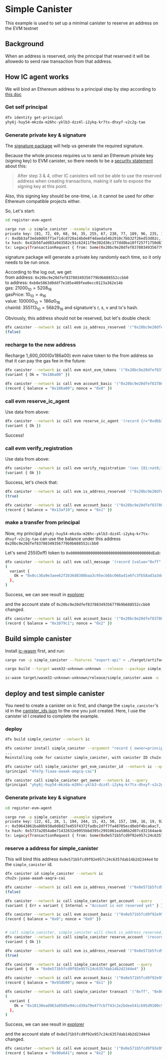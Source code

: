 # Simple Canister

This example is used to set up a minimal canister to reserve an address on the EVM testnet

## Background

When an address is reserved, only the principal that reserved it will be allowedo to send raw transaction from that address.

## How IC agent works
We will bind an Ethereum address to a principal step by step according to [this doc](https://tech-docs-evmc.vercel.app/ic-agent/overview)

### Get self principal
```sh
dfx identity get-principal
yhy6j-huy54-mkzda-m26hc-yklb3-dzz4l-i2ykq-kr7tx-dhxyf-v2c2g-tae
```
### Generate private key & signature
The [signature package](../signature/src/main.rs) will help us generate the required signature.

Because the whole process requires us to send an Ethereum private key (signing key) to EVM canister, so there needs to be a [security statement](https://tech-docs-evmc.vercel.app/ic-agent/overview#verify-registration) about this:
> After step 3 & 4, other IC canisters will not be able to use the reserved address when creating transactions, making it safe to expose the signing key at this point.

Also, this signing key should be one-time, i.e. it cannot be used for other Ethereum compatible projects either.

So, Let's start:
```sh
cd register-evm-agent

cargo run -p simple_canister --example signature
private key: [81, 72, 69, 68, 94, 35, 255, 67, 238, 77, 189, 96, 235, 181, 172, 162, 60, 166, 12, 240, 207, 30, 28, 188, 136, 11, 249, 108, 197, 123, 241, 190]
r: 0xdbb3af3eda0d65ff1e71dcd720a14bde8f4daeda54b2910c7bb32f26ed53d02c, s: 0x1cd0c88b0feb607772c9d59fe716fbb29d920238baeda4786e0191fc44e0c57a, v: 0xad676
tx hash: 0x41b56fadd83a943582c91c62411f9e302d36c177dd8ba18ff257f1750d678a93
tx: Legacy(TransactionRequest { from: Some(0x20bc9e20dfef83780349356779b9b688552ccbb0), to: Some(Address(0xb0e5863d0ddf7e105e409fee0ecc0123a362e14b)), gas: Some(21000), gas_price: Some(10), value: Some(100000), data: None, nonce: Some(0), chain_id: Some(355113) })
```
signature package will generate a private key randomly each time, so it only needs to be run once.

According to the log out, we get:   
from address: `0x20bc9e20dfef83780349356779b9b688552ccbb0`   
to address: `0xb0e5863d0ddf7e105e409fee0ecc0123a362e14b`   
gas: $21000_{10} = 5208_{16}$   
gasPrice: $10_{10} = a_{16}$   
value: $100000_{10} = 186a0_{16}$   
chainId: $355113_{10} = 56b29_{16}$
and signature's r, s, v and tx's hash.

Obviously, this address should not be reserved, but let's double check: 
```sh
dfx canister --network ic call evm is_address_reserved '("0x20bc9e20dfef83780349356779b9b688552ccbb0", principal "yhy6j-huy54-mkzda-m26hc-yklb3-dzz4l-i2ykq-kr7tx-dhxyf-v2c2g-tae")' --query
(false)
```

### recharge to the new address

Recharge 1_600_000(0x186a00) evm naive token to the from address so that it can pay the gas fee in the future:
```sh
dfx canister --network ic call evm mint_evm_tokens '("0x20bc9e20dfef83780349356779b9b688552ccbb0", "0x186a00")'
(variant { Ok = "0x186a00" })

dfx canister --network ic call evm account_basic '("0x20bc9e20dfef83780349356779b9b688552ccbb0")' --query
(record { balance = "0x186a00"; nonce = "0x0" })
```

### call evm reserve_ic_agent

Use data from above:
```sh
dfx canister --network ic call evm reserve_ic_agent '(record {r="0xdbb3af3eda0d65ff1e71dcd720a14bde8f4daeda54b2910c7bb32f26ed53d02c";s="0x1cd0c88b0feb607772c9d59fe716fbb29d920238baeda4786e0191fc44e0c57a";v="0xad676";to=opt "0xb0e5863d0ddf7e105e409fee0ecc0123a362e14b";gas="0x5208";maxFeePerGas=null;gasPrice=opt "0xa";value="0x186a0";blockNumber=null;from="0x20bc9e20dfef83780349356779b9b688552ccbb0";hash="0x41b56fadd83a943582c91c62411f9e302d36c177dd8ba18ff257f1750d678a93";blockHash=null;"type"=null;accessList=null;transactionIndex=null;nonce="0x0";maxPriorityFeePerGas=null;input="";chainId=opt "0x56b29"}, principal "yhy6j-huy54-mkzda-m26hc-yklb3-dzz4l-i2ykq-kr7tx-dhxyf-v2c2g-tae")'
(variant { Ok })
```
Success!

### call evm verify_registration

Use data from above:
```sh
dfx canister --network ic call evm verify_registration '(vec {81:nat8;72:nat8;69:nat8;68:nat8;94:nat8;35:nat8;255:nat8;67:nat8;238:nat8;77:nat8;189:nat8;96:nat8;235:nat8;181:nat8;172:nat8;162:nat8;60:nat8;166:nat8;12:nat8;240:nat8;207:nat8;30:nat8;28:nat8;188:nat8;136:nat8;11:nat8;249:nat8;108:nat8;197:nat8;123:nat8;241:nat8;190:nat8}, principal "yhy6j-huy54-mkzda-m26hc-yklb3-dzz4l-i2ykq-kr7tx-dhxyf-v2c2g-tae")'
(variant { Ok })
```
Success, let's check that:
```sh
dfx canister --network ic call evm is_address_reserved '("0x20bc9e20dfef83780349356779b9b688552ccbb0", principal "yhy6j-huy54-mkzda-m26hc-yklb3-dzz4l-i2ykq-kr7tx-dhxyf-v2c2g-tae")' --query
(true)

dfx canister --network ic call evm account_basic '("0x20bc9e20dfef83780349356779b9b688552ccbb0")' --query
(record { balance = "0x13af10"; nonce = "0x1" })
```

### make a transfer from principal

Now, my principal `yhy6j-huy54-mkzda-m26hc-yklb3-dzz4l-i2ykq-kr7tx-dhxyf-v2c2g-tae` can use the balance under this address `0x20bc9e20dfef83780349356779b9b688552ccbb0`

Let's send 255(0xff) token to `0x000000000000000000000000000000000000dEaD`:
```sh
dfx canister --network ic call evm call_message '(record {value="0xff";from="0x20bc9e20dfef83780349356779b9b688552ccbb0";nonce="0x1";gas_limit=21000:nat64;gas_price=null;}, "0x000000000000000000000000000000000000dEaD", "")'
(
  variant {
    Ok = "0x0cc36a9e3aee62f2b36d8380baa3c95ecb6bc068ad1e6fc3fb58ad3a3dda58d4"
  },
)
```
Success, we can see result in [explorer](https://explorer.bitfinity.network/tx/0x0cc36a9e3aee62f2b36d8380baa3c95ecb6bc068ad1e6fc3fb58ad3a3dda58d4)

and the account state of `0x20bc9e20dfef83780349356779b9b688552ccbb0` changed.
```sh
dfx canister --network ic call evm account_basic '("0x20bc9e20dfef83780349356779b9b688552ccbb0")' --query
(record { balance = "0x1079c1"; nonce = "0x2" })
```

## Build simple canister

Install [ic-wasm](https://github.com/dfinity/ic-wasm) first, and run:
```sh
cargo run -p simple_canister --features "export-api" > ./target/artifact/simple_canister.did

cargo build --target wasm32-unknown-unknown --release --package simple_canister --features "export-api"

ic-wasm target/wasm32-unknown-unknown/release/simple_canister.wasm -o ./target/artifact/simple_canister.wasm shrink
```

## deploy and test simple canister

You need to create a canister on ic first, and change the `simple_canister`'s id in the [canister_ids.json](../../canister_ids.json) to the one you just created. Here, I use the canister id I created to complete the example.

### deploy
```sh
dfx build simple_canister --network ic

dfx canister install simple_canister --argument "record { owner=principal \"$(dfx identity get-principal)\";evm=principal \"4fe7g-7iaaa-aaaak-aegcq-cai\"}" --network ic -m=reinstall
...
Reinstalling code for canister simple_canister, with canister ID chu2x-jyaaa-aaaah-aaqra-cai

dfx canister call simple_canister get_evm_canister_id --network ic --query
(principal "4fe7g-7iaaa-aaaak-aegcq-cai")

dfx canister call simple_canister get_owner --network ic --query
(principal "yhy6j-huy54-mkzda-m26hc-yklb3-dzz4l-i2ykq-kr7tx-dhxyf-v2c2g-tae")
```

### Generate private key & signature
```sh
cd register-evm-agent

cargo run -p simple_canister --example signature
private key: [22, 61, 28, 1, 194, 244, 15, 43, 50, 157, 198, 16, 19, 92, 223, 2, 154, 46, 55, 125, 36, 79, 186, 148, 29, 202, 58, 210, 39, 12, 223, 143]
r: 0x59643861ba80b938a0d8d27e455f4372fadbc2dff7fa48705ecd8ebf4bca6ac7, s: 0x200f8b4d6dfc1faa20a2cb589fc29342c84b73dd2972b46b4fcbcc6d69618696, v: 0xad676
tx hash: 0x5737a2054a8e71432632e9955bbd395c2991061ea586b2d07cd32164ae4d870a
tx: Legacy(TransactionRequest { from: Some(0x0e571b5fcd9f92e957c24c6357dab14b2d2344e4), to: Some(Address(0xb0e5863d0ddf7e105e409fee0ecc0123a362e14b)), gas: Some(21000), gas_price: Some(10), value: Some(100000), data: None, nonce: Some(0), chain_id: Some(355113) })
```

### reserve a address for simple_canister

This will bind this address `0x0e571b5fcd9f92e957c24c6357dab14b2d2344e4` to the `simple_canister` id.
```sh
dfx canister id simple_canister --network ic
chu2x-jyaaa-aaaah-aaqra-cai

dfx canister --network ic call evm is_address_reserved '("0x0e571b5fcd9f92e957c24c6357dab14b2d2344e4", principal "chu2x-jyaaa-aaaah-aaqra-cai")' --query
(false)

dfx canister --network ic call simple_canister get_account --query
(variant { Err = variant { Internal = "Account is not reserved yet" } })

dfx canister --network ic call evm account_basic '("0x0e571b5fcd9f92e957c24c6357dab14b2d2344e4")' --query
(record { balance = "0x0"; nonce = "0x0" })


# call simple_canister, simple_canister will check is_address_reserved, mint_evm_tokens, reserve_ic_agent, verify_registration
dfx canister --network ic call simple_canister reserve_account '(record {r="0x59643861ba80b938a0d8d27e455f4372fadbc2dff7fa48705ecd8ebf4bca6ac7";s="0x200f8b4d6dfc1faa20a2cb589fc29342c84b73dd2972b46b4fcbcc6d69618696";v="0xad676";to=opt "0xb0e5863d0ddf7e105e409fee0ecc0123a362e14b";gas="0x5208";maxFeePerGas=null;gasPrice=opt "0xa";value="0x186a0";blockNumber=null;from="0x0e571b5fcd9f92e957c24c6357dab14b2d2344e4";hash="0x5737a2054a8e71432632e9955bbd395c2991061ea586b2d07cd32164ae4d870a";blockHash=null;"type"=null;accessList=null;transactionIndex=null;nonce="0x0";maxPriorityFeePerGas=null;input="";chainId=opt "0x56b29"}, vec {22:nat8;61:nat8;28:nat8;1:nat8;194:nat8;244:nat8;15:nat8;43:nat8;50:nat8;157:nat8;198:nat8;16:nat8;19:nat8;92:nat8;223:nat8;2:nat8;154:nat8;46:nat8;55:nat8;125:nat8;36:nat8;79:nat8;186:nat8;148:nat8;29:nat8;202:nat8;58:nat8;210:nat8;39:nat8;12:nat8;223:nat8;143:nat8})'
(variant { Ok })

dfx canister --network ic call evm is_address_reserved '("0x0e571b5fcd9f92e957c24c6357dab14b2d2344e4", principal "chu2x-jyaaa-aaaah-aaqra-cai")' --query
(true)

dfx canister --network ic call simple_canister get_account --query
(variant { Ok = "0x0e571b5fcd9f92e957c24c6357dab14b2d2344e4" })

dfx canister --network ic call evm account_basic '("0x0e571b5fcd9f92e957c24c6357dab14b2d2344e4")' --query
(record { balance = "0x93db90"; nonce = "0x1" })

dfx canister --network ic call simple_canister transact '("0xff", "0x000000000000000000000000000000000000ffff", vec{})'
(
  variant {
    Ok = "0x10130ead963a9505e94ccd39a79e477cb7743c2e2bdee541cb95d9100c9469aa"
  },
)
```

Success, we can see result in [explorer](https://explorer.bitfinity.network/tx/0x10130ead963a9505e94ccd39a79e477cb7743c2e2bdee541cb95d9100c9469aa)

and the account state of `0x0e571b5fcd9f92e957c24c6357dab14b2d2344e4` changed.
```sh
dfx canister --network ic call evm account_basic '("0x0e571b5fcd9f92e957c24c6357dab14b2d2344e4")' --query
(record { balance = "0x90a641"; nonce = "0x2" })
```
